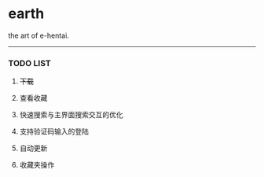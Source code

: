 earth
=====

the art of e-hentai.

---

### TODO LIST

1. ~~下载~~

2. 查看收藏

3. 快速搜索与主界面搜索交互的优化

4. 支持验证码输入的登陆

5. 自动更新

6. 收藏夹操作
